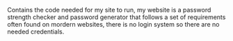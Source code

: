 Contains the code needed for my site to run, my website is a password strength checker and password generator that follows a set of requirements often found on mordern websites, there is no login system so there are no needed credentials.
